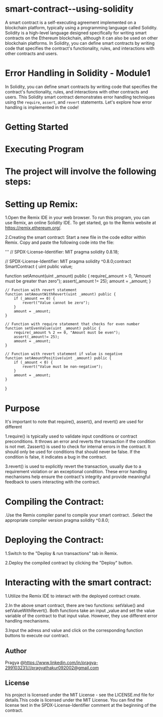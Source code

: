 # smart-contract--using-solidity

A smart contract is a self-executing agreement implemented on a blockchain platform, typically using a programming language called Solidity. Solidity is a high-level language designed specifically for writing smart contracts on the Ethereum blockchain, although it can also be used on other blockchain platforms.
In Solidity, you can define smart contracts by writing code that specifies the contract's functionality, rules, and interactions with other contracts and users.

# Error Handling in Solidity - Module1

In Solidity, you can define smart contracts by writing code that specifies the contract's functionality, rules, and interactions with other contracts and users.
This Solidity smart contract demonstrates error handling techniques using the `require`, `assert`, and `revert` statements. Let's explore how error handling is implemented in the code!

# Getting Started


# Executing Program
# The project will involve the following steps:

# Setting up Remix:


1.Open the Remix IDE in your web browser.
To run this program, you can use Remix, an online Solidity IDE. To get started, go to the Remix website at https://remix.ethereum.org/.

2.Creating the smart contract:
Start a new file in the code editor within Remix. Copy and paste the following code into the file:

''' // SPDX-License-Identifier: MIT pragma solidity 0.8.18;

// SPDX-License-Identifier: MIT
pragma solidity ^0.8.0;contract SmartContract {
    uint public value;
    
   function setAmount(uint _amount) public {
        require(_amount > 0, "Amount must be greater than zero");
        assert(_amount != 25);
        amount = _amount;
    }

    // Function with revert statement
    function setAmountWithRevert(uint _amount) public {
        if (_amount == 0) {
            revert("Value cannot be zero");
        }
        amount = _amount;
    }

    // Function with require statement that checks for even number
    function setEvenValue(uint _amount) public {
        require(_amount % 2 == 0, "Amount must be even");
        assert(_amount!= 25);
        amount = _amount;
    }

    // Function with revert statement if value is negative
    function setAmountPositive(uint _amount) public {
        if (_amount < 0) {
            revert("Value must be non-negative");
        }
        amount = _amount;
    }
}


# Purpose


 It's important to note that require(), assert(), and revert() are used for different 
 
1.require() is typically used to validate input conditions or contract preconditions. It throws an error and reverts the transaction if the condition is not met.
2assert() is used to check for internal errors in the contract. It should only be used for conditions that should never be false. If the condition is false, it indicates a 
 bug in the contract.
 
3.revert() is used to explicitly revert the transaction, usually due to a requirement violation or an exceptional condition.
 These error handling mechanisms help ensure the contract's integrity and provide meaningful feedback to users interacting with the contract.

# Compiling the Contract:


.Use the Remix compiler panel to compile your smart contract.
.Select the appropriate compiler version pragma solidity ^0.8.0;


# Deploying the Contract:
1.Switch to the "Deploy & run transactions" tab in Remix.

2.Deploy the compiled contract by clicking the "Deploy" button.


# Interacting with the smart contract:

1.Utilize the Remix IDE to interact with the deployed contract create.

2.In the above smart contract, there are two functions: setValue() and setValueWithRevert(). Both functions take an input _value and set the value variable of the contract 
 to that input value. However, they use different error handling mechanisms.
 
3.Input the adress and value and click on the corresponding function buttons to execute our contract.
## Author

Pragya
@https://www.linkedin.com/in/pragya-299103231///pragyathakur092002@gmail.com

## License

his project is licensed under the MIT License - see the LICENSE.md file for details.This code is licensed under the MIT License. You can find the license text in the SPDX-License-Identifier comment at the beginning of the contract.
